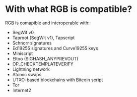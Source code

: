 # With what RGB is compatible?

RGB is comapible and interoperable with:

* SegWit v0
* Taproot \(SegWit v1\), Tapscript
* Schnorr signatures
* Ed19255 signatures and Curve19255 keys
* Miniscript
* Eltoo \(SIGHASH\_ANYPREVOUT\)
* OP\_CHECKTEMPLATEVERIFY
* Lightning network
* Atomic swaps
* UTXO-based blockchains with Bitcoin script
* Tor
* Internet2

